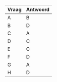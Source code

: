 | Vraag | Antwoord |
| -- | -- |
| A | B |
| B | D |
| C | A |
| D | C |
| E | C |
| F | D |
| G | A |
| H | D |

